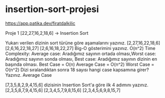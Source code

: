 # insertion-sort-projesi
https://app.patika.dev/firatdalkilic


Proje 1
[22,27,16,2,18,6] -> Insertion Sort

Yukarı verilen dizinin sort türüne göre aşamalarını yazınız.
[2,27,16,22,18,6]
[2,6,16,22,18,27]
[2,6,16,18,22,27]
Big-O gösterimini yazınız.
 O(n^2)
Time Complexity: Average case: Aradığımız sayının ortada olması,Worst case: Aradığımız sayının sonda olması, Best case: Aradığımız sayının dizinin en başında olması.
Best Case = O(n)
Average Case = O(n^2)
Worst Case = O(n^2)
Dizi sıralandıktan sonra 18 sayısı hangi case kapsamına girer? Yazınız.
Average Case

[7,3,5,8,2,9,4,15,6] dizisinin Insertion Sort'a göre ilk 4 adımını yazınız.
[2,3,5,8,7,9,4,15,6]
[2,3,4,5,7,9,8,15,6]
[2,3,4,5,6,9,8,15,7]